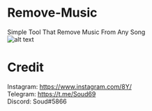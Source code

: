 # Remove-Music
Simple Tool That Remove Music From Any Song<br>
![alt text](https://github.com/Soud69/Remove-Music/blob/main/image.png?raw=true)
# Credit

Instagram: https://www.instagram.com/8Y/ <br>
Telegram: https://t.me/Soud69 <br>
Discord: Soud#5866
